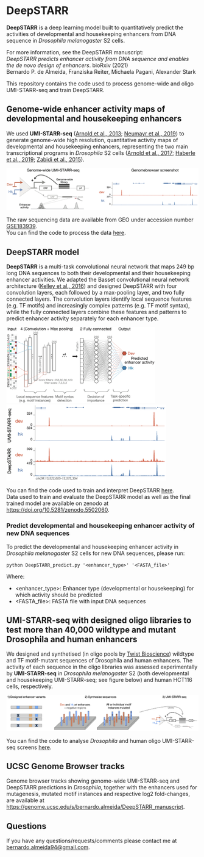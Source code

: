 # DeepSTARR
**DeepSTARR** is a deep learning model built to quantitatively predict the activities of developmental and housekeeping enhancers from DNA sequence in *Drosophila melanogaster* S2 cells.

For more information, see the DeepSTARR manuscript:  
*DeepSTARR predicts enhancer activity from DNA sequence and enables the de novo design of enhancers*. bioRxiv (2021)  
Bernardo P. de Almeida, Franziska Reiter, Michaela Pagani, Alexander Stark

This repository contains the code used to process genome-wide and oligo UMI-STARR-seq and train DeepSTARR.

## Genome-wide enhancer activity maps of developmental and housekeeping enhancers
We used **UMI-STARR-seq** ([Arnold et al., 2013](http://www.sciencemag.org/lookup/doi/10.1126/science.1232542); [Neumayr et al., 2019](https://doi.org/10.1002/cpmb.105)) to generate genome-wide high resolution, quantitative activity maps of developmental and housekeeping enhancers, representing the two main transcriptional programs in *Drosophila* S2 cells ([Arnold et al., 2017](http://dx.doi.org/doi:10.1038/nbt.3739); [Haberle et al., 2019](https://doi.org/10.1038/s41586-019-1210-7); [Zabidi et al., 2015](http://dx.doi.org/10.1038/nature13994)).

<img src="img/gw_UMISTARRseq.png" width="700" style="margin-bottom:0;margin-top:0;"/>

The raw sequencing data are available from GEO under accession number [GSE183939](https://www.ncbi.nlm.nih.gov/geo/query/acc.cgi?acc=GSE183939).  
You can find the code to process the data [here](GenomeWide_UMISTARRseq).

## DeepSTARR model

**DeepSTARR** is a multi-task convolutional neural network that maps 249 bp long DNA sequences to both their developmental and their housekeeping enhancer activities. We adapted the Basset convolutional neural network architecture ([Kelley et al., 2016](https://github.com/davek44/Basset)) and designed DeepSTARR with four convolution layers, each followed by a max-pooling layer, and two fully connected layers. The convolution layers identify local sequence features (e.g. TF motifs) and increasingly complex patterns (e.g. TF motif syntax), while the fully connected layers combine these features and patterns to predict enhancer activity separately for each enhancer type.


<p float="left" style="margin-bottom:0;margin-top:0;">
    <img height="200" src="img/DeepSTARR.png">
    <img height="200" src="img/DeepSTARR_predictions.png">
</p>

You can find the code used to train and interpret DeepSTARR [here](DeepSTARR).  
Data used to train and evaluate the DeepSTARR model as well as the final trained model are available on zenodo at https://doi.org/10.5281/zenodo.5502060.

### Predict developmental and housekeeping enhancer activity of new DNA sequences

To predict the developmental and housekeeping enhancer activity in *Drosophila melanogaster* S2 cells for new DNA sequences, please run:
```
python DeepSTARR_predict.py '<enhancer_type>' '<FASTA_file>'
```
Where:
* <enhancer_type>: Enhancer type (developmental or housekeeping) for which activity should be predicted
* <FASTA_file>: FASTA file with input DNA sequences

## UMI-STARR-seq with designed oligo libraries to test more than 40,000 wildtype and mutant Drosophila and human enhancers

We designed and synthetised (in oligo pools by [Twist Bioscience](https://www.twistbioscience.com/resources/product-sheet/twist-oligo-pools)) wildtype and TF motif-mutant sequences of Drosophila and human enhancers. The activity of each sequence in the oligo libraries was assessed experimentally by **UMI-STARR-seq** in *Drosophila melanogaster* S2 (both developmental and housekeeping UMI-STARR-seq; see figure below) and human HCT116 cells, respectively.

<img src="img/oligo_UMISTARRseq_enh_mutants.png" width="900" style="margin-bottom:0;margin-top:0;"/>

You can find the code to analyse *Drosophila* and human oligo UMI-STARR-seq screens [here](Oligo_UMISTARRseq).

## UCSC Genome Browser tracks
Genome browser tracks showing genome-wide UMI-STARR-seq and DeepSTARR predictions in *Drosophila*, together with the enhancers used for mutagenesis, mutated motif instances and respective log2 fold-changes, are available at https://genome.ucsc.edu/s/bernardo.almeida/DeepSTARR_manuscript.

## Questions
If you have any questions/requests/comments please contact me at [bernardo.almeida94@gmail.com](mailto:bernardo.almeida94@gmail.com).
